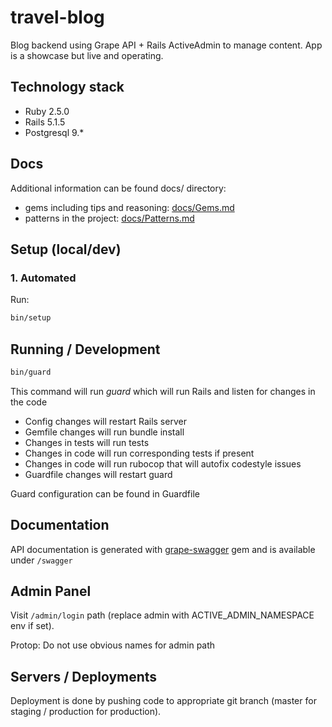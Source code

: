 # travel-blog

Blog backend using Grape API + Rails ActiveAdmin to manage content. App is a showcase but live and operating.

## Technology stack

- Ruby 2.5.0
- Rails 5.1.5
- Postgresql 9.*

## Docs

Additional information can be found docs/ directory:
- gems including tips and reasoning: [docs/Gems.md](docs/Gems.md)
- patterns in the project: [docs/Patterns.md](docs/Patterns.md)

## Setup (local/dev)

### 1. Automated

Run:

```bash
bin/setup
```

## Running / Development

```bash
bin/guard
```
This command will run *guard* which will run Rails and listen for changes in the code
* Config changes will restart Rails server
* Gemfile changes will run bundle install
* Changes in tests will run tests
* Changes in code will run corresponding tests if present
* Changes in code will run rubocop that will autofix codestyle issues
* Guardfile changes will restart guard

Guard configuration can be found in Guardfile


## Documentation

API documentation is generated with [grape-swagger](https://github.com/tim-vandecasteele/grape-swagger) gem and is available under ```/swagger```


## Admin Panel

Visit ```/admin/login``` path (replace admin with ACTIVE_ADMIN_NAMESPACE env if set).

Protop: Do not use obvious names for admin path

## Servers / Deployments

Deployment is done by pushing code to appropriate git branch (master for staging / production for production).


